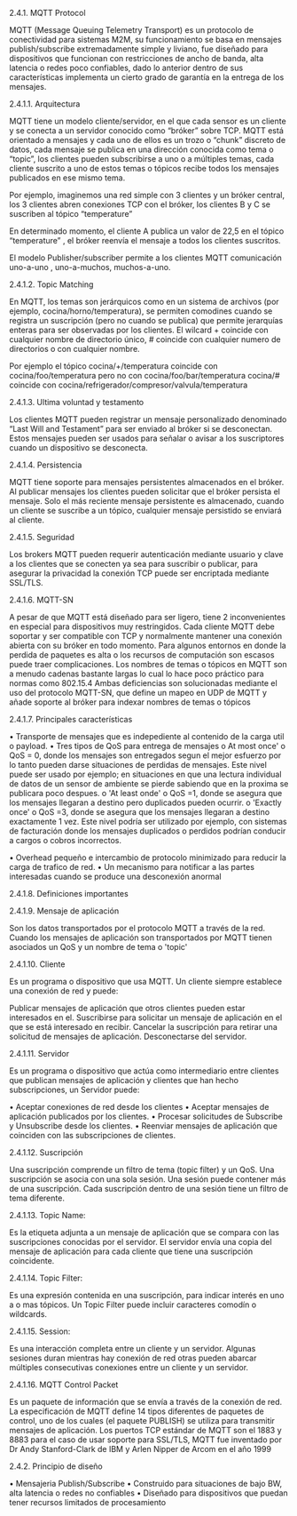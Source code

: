 2.4.1.	MQTT Protocol

MQTT (Message Queuing Telemetry Transport) es un protocolo de conectividad para sistemas M2M, su funcionamiento se basa en mensajes publish/subscribe extremadamente simple y liviano, fue diseñado para dispositivos que funcionan con restricciones de ancho de banda, alta latencia o redes poco confiables, dado lo anterior dentro de sus características implementa un cierto grado de garantía en la entrega de los mensajes.

2.4.1.1.	Arquitectura

MQTT tiene un modelo cliente/servidor, en el que cada sensor es un cliente y se conecta a un servidor conocido como “bróker” sobre TCP. 
MQTT está orientado a mensajes y cada uno de ellos es un trozo o “chunk” discreto de datos, cada mensaje se publica en una dirección conocida como tema o “topic”, los clientes pueden subscribirse a uno o a múltiples temas, cada cliente suscrito a uno de estos temas o tópicos recibe todos los mensajes publicados en ese mismo tema.

Por ejemplo, imaginemos una red simple con 3 clientes y un bróker central, los 3 clientes abren conexiones TCP con el bróker, los clientes B y C se suscriben al tópico “temperature”

 

En determinado momento, el cliente A publica un valor de 22,5 en el tópico “temperature” , el bróker reenvía el mensaje a todos los clientes suscritos.

 

El modelo Publisher/subscriber permite a los clientes MQTT comunicación uno-a-uno , uno-a-muchos, muchos-a-uno.

2.4.1.2.	Topic Matching

En MQTT, los temas son jerárquicos como en un sistema de archivos (por ejemplo, cocina/horno/temperatura), se permiten comodines cuando se registra un suscripción (pero no cuando se publica) que permite jerarquías enteras para ser observadas por los clientes.
El wilcard + coincide con cualquier nombre de directorio único, # coincide con cualquier numero de directorios o con cualquier nombre.

Por ejemplo el tópico cocina/+/temperatura coincide con cocina/foo/temperatura pero no con cocina/foo/bar/temperatura
cocina/#  coincide con cocina/refrigerador/compresor/valvula/temperatura

2.4.1.3.	Ultima voluntad y testamento

Los clientes MQTT pueden registrar un mensaje personalizado denominado “Last Will and Testament” para ser enviado al bróker si se desconectan. Estos mensajes pueden ser usados para señalar o avisar a los suscriptores cuando un dispositivo se desconecta.

2.4.1.4.	Persistencia

MQTT tiene soporte para mensajes persistentes almacenados en el bróker. Al publicar mensajes los clientes pueden solicitar que el bróker persista el mensaje. Solo el más reciente mensaje persistente es almacenado, cuando un cliente se suscribe a un tópico, cualquier mensaje persistido se enviará al cliente.

2.4.1.5.	Seguridad

Los brokers MQTT pueden requerir autenticación mediante usuario y clave a los clientes que se conecten ya sea para suscribir o publicar, para asegurar la privacidad la conexión TCP puede ser encriptada mediante SSL/TLS.

2.4.1.6.	MQTT-SN

A pesar de que MQTT está diseñado para ser ligero, tiene 2 inconvenientes en especial para dispositivos muy restringidos.
Cada cliente MQTT debe soportar y ser compatible con TCP y normalmente mantener una conexión abierta con su bróker en todo momento. Para algunos entornos en donde la perdida de paquetes es alta o los recursos de computación son escasos puede traer complicaciones.
Los nombres de temas o tópicos en MQTT son a menudo cadenas bastante largas lo cual lo hace poco práctico para normas como 802.15.4
Ambas deficiencias son solucionadas mediante el uso del protocolo MQTT-SN, que define un mapeo en UDP de MQTT y añade soporte al bróker para indexar nombres de temas o tópicos

2.4.1.7.	Principales características

•	Transporte de mensajes que es indepediente al contenido de la carga util o payload.
•	Tres tipos de QoS para entrega de mensajes
o	At most once' o QoS = 0, donde los mensajes son entregados segun el mejor esfuerzo por lo tanto pueden darse situaciones de perdidas de mensajes. Este nivel puede ser usado por ejemplo; en situaciones en que una lectura individual de datos de un sensor de ambiente se pierde sabiendo que en la proxima se publicara poco despues.
o	'At least onde' o QoS =1, donde se asegura que los mensajes llegaran a destino pero duplicados pueden ocurrir.
o	'Exactly once' o QoS =3, donde se asegura que los mensajes llegaran a destino exactamente 1 vez. Este nivel podría ser utilizado por ejemplo, con sistemas de facturación donde los mensajes duplicados o perdidos podrían conducir a cargos o cobros incorrectos.

•	Overhead pequeño e intercambio de protocolo minimizado para reducir la carga de trafico de red.
•	Un mecanismo para notificar a las partes interesadas cuando se produce una desconexión anormal

2.4.1.8.	Definiciones importantes

2.4.1.9.	Mensaje de aplicación

Son los datos transportados por el protocolo MQTT a través de la red. Cuando los mensajes de aplicación son transportados por MQTT tienen asociados un QoS y un nombre de tema o 'topic'

2.4.1.10.	Cliente

Es un programa o dispositivo que usa MQTT. Un cliente siempre establece una conexión de red y puede:

Publicar mensajes de aplicación que otros clientes pueden estar interesados en el.
Suscribirse para solicitar un mensaje de aplicación en el que se está interesado en recibir.
Cancelar la suscripción para retirar una solicitud de mensajes de aplicación.
Desconectarse del servidor.

2.4.1.11.	Servidor

Es un programa o dispositivo que actúa como intermediario entre clientes que publican mensajes de aplicación y clientes que han hecho subscripciones, un Servidor puede:

•	Aceptar conexiones de red desde los clientes
•	Aceptar mensajes de aplicación publicados por los clientes.
•	Procesar solicitudes de Subscribe y Unsubscribe desde los clientes.
•	Reenviar mensajes de aplicación que coinciden con las subscripciones de clientes.

2.4.1.12.	Suscripción

Una suscripción comprende un filtro de tema (topic filter) y un QoS. Una suscripción se asocia con una sola sesión. Una sesión puede contener más de una suscripción. Cada suscripción dentro de una sesión tiene un filtro de tema diferente.

2.4.1.13.	Topic Name:

Es la etiqueta adjunta a un mensaje de aplicación que se compara con las suscripciones conocidas por el servidor. El servidor envía una copia del mensaje de aplicación para cada cliente que tiene una suscripción coincidente.

2.4.1.14.	Topic Filter:

Es una expresión contenida en una suscripción, para indicar interés en uno a o mas tópicos. Un Topic Filter puede incluir caracteres comodín o wildcards.


2.4.1.15.	Session:

Es una interacción completa entre un cliente y un servidor. Algunas sesiones duran mientras hay conexión de red otras pueden abarcar múltiples consecutivas conexiones entre un cliente y un servidor.

2.4.1.16.	MQTT Control Packet

Es un paquete de información que se envía a través de la conexión de red. La especificación de MQTT define 14 tipos diferentes de paquetes de control, uno de los cuales (el paquete PUBLISH) se utiliza para transmitir mensajes de aplicación.
Los puertos TCP estándar de MQTT son el 1883 y 8883 para el caso de usar soporte para SSL/TLS,
MQTT fue inventado por Dr Andy Stanford-Clark de IBM y Arlen Nipper de Arcom en el año 1999

2.4.2.	Principio de diseño

•	Mensajeria Publish/Subscribe
•	Construido para situaciones de bajo BW, alta latencia o redes no confiables
•	Diseñado para dispositivos que puedan tener recursos limitados de procesamiento
